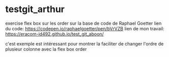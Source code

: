 # testgit_arthur

exercise flex box sur les order sur la base de code de Raphael Goetter
lien du code: https://codepen.io/raphaelgoetter/pen/bVrVZB
lien de mon travail: https://eracom-id492.github.io/test_git_aboon/

c'est exemple est intéressant pour montrer la faciliter de changer l'ordre de plusieur colonne avec la flex box order
